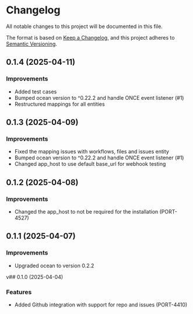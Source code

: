 # Changelog

All notable changes to this project will be documented in this file.

The format is based on [Keep a Changelog](https://keepachangelog.com/en/1.0.0/),
and this project adheres to [Semantic Versioning](https://semver.org/spec/v2.0.0.html).

<!-- towncrier release notes start -->

## 0.1.4 (2025-04-11)

### Improvements

- Added test cases
- Bumped ocean version to ^0.22.2 and handle ONCE event listener (#1)
- Restructured mappings for all entities

## 0.1.3 (2025-04-09)

### Improvements

- Fixed the mapping issues with workflows, files and issues entity
- Bumped ocean version to ^0.22.2 and handle ONCE event listener (#1)
- Changed app_host to use default base_url for webhook testing

## 0.1.2 (2025-04-08)

### Improvements

- Changed the app_host to not be required for the installation (PORT-4527)

## 0.1.1 (2025-04-07)

### Improvements

- Upgraded ocean to version 0.2.2

v## 0.1.0 (2025-04-04)

### Features

- Added Github integration with support for repo and issues (PORT-4410)
